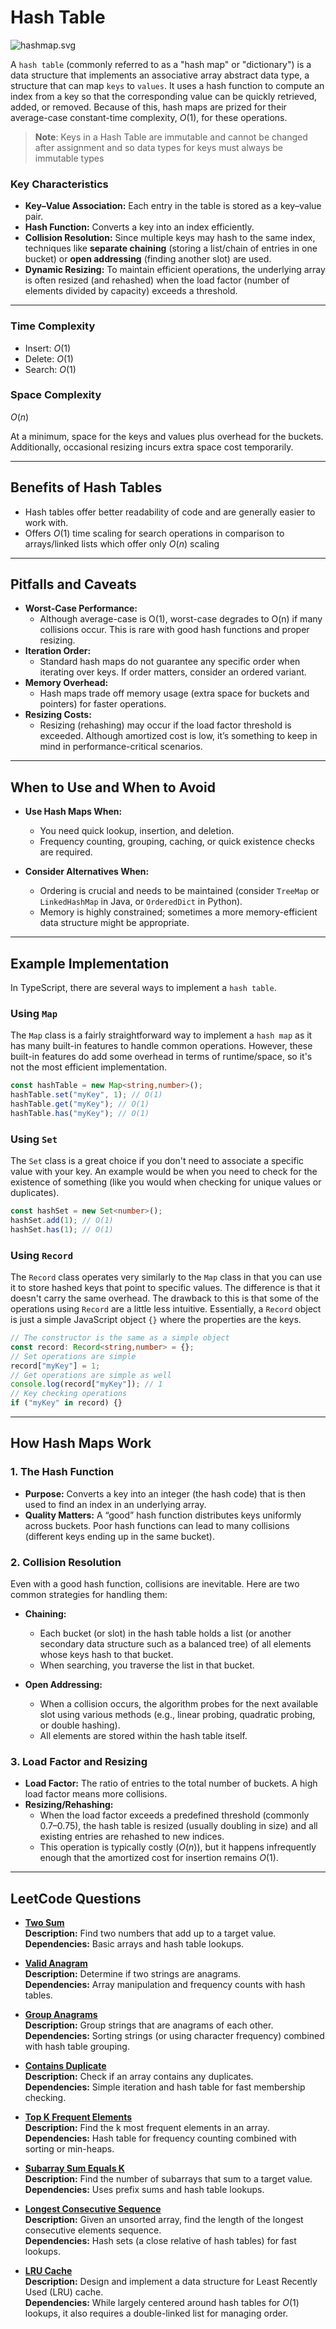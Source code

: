 # Hash Table

![hashmap.svg](_images/hashmap.svg)

A `hash table` (commonly referred to as a "hash map" or "dictionary") is a data structure that implements an associative array abstract data type, a structure that can map `keys` to `values`. It uses a hash function to compute an index from a key so that the corresponding value can be quickly retrieved, added, or removed. Because of this, hash maps are prized for their average-case constant-time complexity, $O(1)$, for these operations.

> **Note**: Keys in a Hash Table are immutable and cannot be changed after assignment and so data types for keys must always be immutable types

### Key Characteristics

- **Key–Value Association:** Each entry in the table is stored as a key–value pair.
- **Hash Function:** Converts a key into an index efficiently.
- **Collision Resolution:** Since multiple keys may hash to the same index, techniques like **separate chaining** (storing a list/chain of entries in one bucket) or **open addressing** (finding another slot) are used.
- **Dynamic Resizing:** To maintain efficient operations, the underlying array is often resized (and rehashed) when the load factor (number of elements divided by capacity) exceeds a threshold.
___

### Time Complexity

- Insert: $O(1)$
- Delete: $O(1)$
- Search: $O(1)$

### Space Complexity

$O(n)$

At a minimum, space for the keys and values plus overhead for the buckets. Additionally, occasional resizing incurs extra space cost temporarily.

___

## Benefits of Hash Tables
* Hash tables offer better readability of code and are generally easier to work with.
* Offers $O(1)$ time scaling for search operations in comparison to arrays/linked lists which offer only $O(n)$ scaling
___

## Pitfalls and Caveats
- **Worst-Case Performance:**
    - Although average-case is O(1), worst-case degrades to O(n) if many collisions occur. This is rare with good hash functions and proper resizing.
- **Iteration Order:**
    - Standard hash maps do not guarantee any specific order when iterating over keys. If order matters, consider an ordered variant.
- **Memory Overhead:**
    - Hash maps trade off memory usage (extra space for buckets and pointers) for faster operations.
- **Resizing Costs:**
    - Resizing (rehashing) may occur if the load factor threshold is exceeded. Although amortized cost is low, it’s something to keep in mind in performance-critical scenarios.
___

## When to Use and When to Avoid
- **Use Hash Maps When:**
    - You need quick lookup, insertion, and deletion.
    - Frequency counting, grouping, caching, or quick existence checks are required.

- **Consider Alternatives When:**
    - Ordering is crucial and needs to be maintained (consider `TreeMap` or `LinkedHashMap` in Java, or `OrderedDict` in Python).
    - Memory is highly constrained; sometimes a more memory-efficient data structure might be appropriate.
___

## Example Implementation

In TypeScript, there are several ways to implement a `hash table`.

### Using `Map` 

The `Map` class is a fairly straightforward way to implement a `hash map` as it has many built-in features to handle common operations. However, these built-in features do add some overhead in terms of runtime/space, so it's not the most efficient implementation.

```ts
const hashTable = new Map<string,number>();
hashTable.set("myKey", 1); // O(1)
hashTable.get("myKey"); // O(1)
hashTable.has("myKey"); // O(1)
```

### Using `Set`

The `Set` class is a great choice if you don't need to associate a specific value with your key. An example would be when you need to check for the existence of something (like you would when checking for unique values or duplicates).
```ts
const hashSet = new Set<number>();
hashSet.add(1); // O(1)
hashSet.has(1); // O(1)
```

### Using `Record`

The `Record` class operates very similarly to the `Map` class in that you can use it to store hashed keys that point to specific values. The difference is that it doesn't carry the same overhead. The drawback to this is that some of the operations using `Record` are a little less intuitive. Essentially, a `Record` object is just a simple JavaScript object `{}` where the properties are the keys.

```ts
// The constructor is the same as a simple object
const record: Record<string,number> = {};
// Set operations are simple
record["myKey"] = 1;
// Get operations are simple as well
console.log(record["myKey"]); // 1
// Key checking operations
if ("myKey" in record) {}
```

___

## How Hash Maps Work

### 1. The Hash Function
- **Purpose:** Converts a key into an integer (the hash code) that is then used to find an index in an underlying array.
- **Quality Matters:** A “good” hash function distributes keys uniformly across buckets. Poor hash functions can lead to many collisions (different keys ending up in the same bucket).

### 2. Collision Resolution
Even with a good hash function, collisions are inevitable. Here are two common strategies for handling them:

- **Chaining:**
    - Each bucket (or slot) in the hash table holds a list (or another secondary data structure such as a balanced tree) of all elements whose keys hash to that bucket.
    - When searching, you traverse the list in that bucket.

- **Open Addressing:**
    - When a collision occurs, the algorithm probes for the next available slot using various methods (e.g., linear probing, quadratic probing, or double hashing).
    - All elements are stored within the hash table itself.

### 3. Load Factor and Resizing
- **Load Factor:** The ratio of entries to the total number of buckets. A high load factor means more collisions.
- **Resizing/Rehashing:**
    - When the load factor exceeds a predefined threshold (commonly 0.7–0.75), the hash table is resized (usually doubling in size) and all existing entries are rehashed to new indices.
    - This operation is typically costly ($O(n)$), but it happens infrequently enough that the amortized cost for insertion remains $O(1)$.
___

## LeetCode Questions

- **[Two Sum](https://leetcode.com/problems/two-sum/)**  
  **Description:** Find two numbers that add up to a target value.  
  **Dependencies:** Basic arrays and hash table lookups.

- **[Valid Anagram](https://leetcode.com/problems/valid-anagram/)**  
  **Description:** Determine if two strings are anagrams.  
  **Dependencies:** Array manipulation and frequency counts with hash tables.

- **[Group Anagrams](https://leetcode.com/problems/group-anagrams/)**  
  **Description:** Group strings that are anagrams of each other.  
  **Dependencies:** Sorting strings (or using character frequency) combined with hash table grouping.

- **[Contains Duplicate](https://leetcode.com/problems/contains-duplicate/)**  
  **Description:** Check if an array contains any duplicates.  
  **Dependencies:** Simple iteration and hash table for fast membership checking.

- **[Top K Frequent Elements](https://leetcode.com/problems/top-k-frequent-elements/)**  
  **Description:** Find the k most frequent elements in an array.  
  **Dependencies:** Hash table for frequency counting combined with sorting or min-heaps.

- **[Subarray Sum Equals K](https://leetcode.com/problems/subarray-sum-equals-k/)**  
  **Description:** Find the number of subarrays that sum to a target value.  
  **Dependencies:** Uses prefix sums and hash table lookups.

- **[Longest Consecutive Sequence](https://leetcode.com/problems/longest-consecutive-sequence/)**  
  **Description:** Given an unsorted array, find the length of the longest consecutive elements sequence.  
  **Dependencies:** Hash sets (a close relative of hash tables) for fast lookups.

- **[LRU Cache](https://leetcode.com/problems/lru-cache/)**  
  **Description:** Design and implement a data structure for Least Recently Used (LRU) cache.  
  **Dependencies:** While largely centered around hash tables for $O(1)$ lookups, it also requires a double-linked list for managing order.